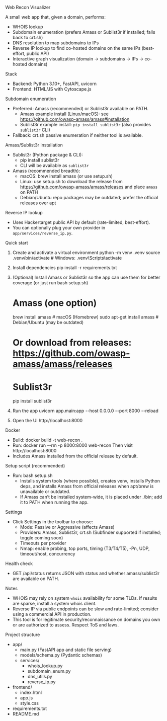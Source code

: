 Web Recon Visualizer

A small web app that, given a domain, performs:
- WHOIS lookup
- Subdomain enumeration (prefers Amass or Sublist3r if installed; falls back to crt.sh)
- DNS resolution to map subdomains to IPs
- Reverse IP lookup to find co-hosted domains on the same IPs (best-effort, public API)
- Interactive graph visualization (domain → subdomains → IPs → co-hosted domains)

Stack
- Backend: Python 3.10+, FastAPI, uvicorn
- Frontend: HTML/JS with Cytoscape.js

Subdomain enumeration
- Preferred: Amass (recommended) or Sublist3r available on PATH.
  - Amass example install (Linux/macOS): see https://github.com/owasp-amass/amass#installation
  - Sublist3r example install: `pip install sublist3r` (also provides `sublist3r` CLI)
- Fallback: crt.sh passive enumeration if neither tool is available.

Amass/Sublist3r installation
- Sublist3r (Python package & CLI):
  - pip install sublist3r
  - CLI will be available as `sublist3r`
- Amass (recommended breadth):
  - macOS: brew install amass (or use setup.sh)
  - Linux: use setup.sh to download the release from https://github.com/owasp-amass/amass/releases and place `amass` on PATH
  - Debian/Ubuntu repo packages may be outdated; prefer the official releases over apt


Reverse IP lookup
- Uses Hackertarget public API by default (rate-limited, best-effort).
- You can optionally plug your own provider in `app/services/reverse_ip.py`.

Quick start
1) Create and activate a virtual environment
   python -m venv .venv
   source .venv/bin/activate   # Windows: .venv\\Scripts\\activate

2) Install dependencies
   pip install -r requirements.txt

3) (Optional) Install Amass or Sublist3r so the app can use them for better coverage (or just run bash setup.sh)
   # Amass (one option)
   brew install amass             # macOS (Homebrew)
   sudo apt-get install amass     # Debian/Ubuntu (may be outdated)
   # Or download from releases: https://github.com/owasp-amass/amass/releases

   # Sublist3r
   pip install sublist3r

4) Run the app
   uvicorn app.main:app --host 0.0.0.0 --port 8000 --reload

5) Open the UI
   http://localhost:8000

Docker
- Build: docker build -t web-recon .
- Run:   docker run --rm -p 8000:8000 web-recon
  Then visit http://localhost:8000
- Includes Amass installed from the official release by default.

Setup script (recommended)
- Run: bash setup.sh
  - Installs system tools (where possible), creates venv, installs Python deps, and installs Amass from official releases when apt/brew is unavailable or outdated.
  - If Amass can’t be installed system-wide, it is placed under ./bin; add it to PATH when running the app.

Settings
- Click Settings in the toolbar to choose:
  - Mode: Passive or Aggressive (affects Amass)
  - Providers: Amass, Sublist3r, crt.sh (Subfinder supported if installed; toggle coming soon)
  - Timeouts per provider
  - Nmap: enable probing, top ports, timing (T3/T4/T5), -Pn, UDP, timeout/host, concurrency

Health check
- GET /api/status returns JSON with status and whether amass/sublist3r are available on PATH.

Notes
- WHOIS may rely on system `whois` availability for some TLDs. If results are sparse, install a system whois client.
- Reverse IP via public endpoints can be slow and rate-limited; consider using a commercial API in production.
- This tool is for legitimate security/reconnaissance on domains you own or are authorized to assess. Respect ToS and laws.

Project structure
- app/
  - main.py (FastAPI app and static file serving)
  - models/schema.py (Pydantic schemas)
  - services/
    - whois_lookup.py
    - subdomain_enum.py
    - dns_utils.py
    - reverse_ip.py
- frontend/
  - index.html
  - app.js
  - style.css
- requirements.txt
- README.md
